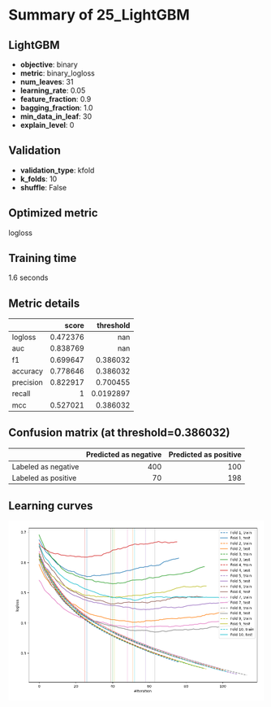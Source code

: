 # Summary of 25_LightGBM

## LightGBM
- **objective**: binary
- **metric**: binary_logloss
- **num_leaves**: 31
- **learning_rate**: 0.05
- **feature_fraction**: 0.9
- **bagging_fraction**: 1.0
- **min_data_in_leaf**: 30
- **explain_level**: 0

## Validation
 - **validation_type**: kfold
 - **k_folds**: 10
 - **shuffle**: False

## Optimized metric
logloss

## Training time

1.6 seconds

## Metric details
|           |    score |   threshold |
|:----------|---------:|------------:|
| logloss   | 0.472376 | nan         |
| auc       | 0.838769 | nan         |
| f1        | 0.699647 |   0.386032  |
| accuracy  | 0.778646 |   0.386032  |
| precision | 0.822917 |   0.700455  |
| recall    | 1        |   0.0192897 |
| mcc       | 0.527021 |   0.386032  |


## Confusion matrix (at threshold=0.386032)
|                     |   Predicted as negative |   Predicted as positive |
|:--------------------|------------------------:|------------------------:|
| Labeled as negative |                     400 |                     100 |
| Labeled as positive |                      70 |                     198 |

## Learning curves
![Learning curves](learning_curves.png)